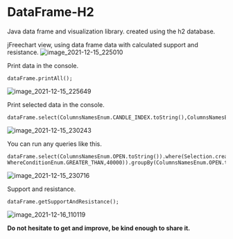
# DataFrame-H2
Java data frame and visualization library. created using the h2 database.

jFreechart view, using data frame data with calculated support and resistance.
![image_2021-12-15_225010](https://user-images.githubusercontent.com/35126851/146234116-1172e53c-9866-46c2-b62c-6096fd5d186b.png)

Print data in the console.
```
dataFrame.printAll();
```
![image_2021-12-15_225649](https://user-images.githubusercontent.com/35126851/146235192-e94f13fe-13b9-4889-b384-f84d41a1817f.png)

Print selected data in the console.
```
dataFrame.select(ColumnsNamesEnum.CANDLE_INDEX.toString(),ColumnsNamesEnum.DATE_AND_TIME.toString(),ColumnsNamesEnum.OPEN.toString()).printAll();
```
![image_2021-12-15_230243](https://user-images.githubusercontent.com/35126851/146236194-665279f5-9640-45ba-b766-5c548eb58306.png)

You can run any queries like this.
```
dataFrame.select(ColumnsNamesEnum.OPEN.toString()).where(Selection.create(ColumnsNamesEnum.OPEN.toString(), WhereConditionEnum.GREATER_THAN,40000)).groupBy(ColumnsNamesEnum.OPEN.toString()).executeForData();
```
![image_2021-12-15_230716](https://user-images.githubusercontent.com/35126851/146236801-182f1f35-5d98-42ff-bf80-2a9657aa2baa.png)

Support and resistance.
```
dataFrame.getSupportAndResistance();
```
![image_2021-12-16_110119](https://user-images.githubusercontent.com/35126851/146313779-b1b4ce58-38ac-4262-94d4-4ed98a350599.png)

**Do not hesitate to get and improve, be kind enough to share it.**
